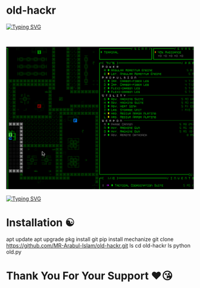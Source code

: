 # old-hackr
[![Typing SVG](https://readme-typing-svg.herokuapp.com?font=Neuton&size=20&color=30FF40&background=000000¢er=true&vCenter=true&width=400&height=25&lines=HELLO+WORLD+I'M+MrARABUL156+HERE+😊;TODAY+I+WILL+TELL+YOU+💁;PLEASE+FOLLOW+MY+GITHUB+ACCOUNT+🙏;GREEN+LOVER+FIRST+CRACK+🙊;SUPPER+SPEED+V2.0.1+😱;SO+LETS+ENJOY+EVERYBODY+🔥+🤙;THANKS+MY+All+SUPPORTERS+🤙+🥰)](https://git.io/typing-svg)

 

<img src="https://github.com/MR-Arabul-Islam/old-hackr106824690-8dd73a00-66ad-11eb-89e2-53e13ac6f594.gif" alt="" border="0" />

 

![Alt text](https://github.com/MRVIVEK-CODER/MRVIVEK-CODER/raw/main/md7Oqrf.gif)

 

[![Typing SVG](https://readme-typing-svg.herokuapp.com?font=Neuton&size=20&color=30FF40&background=000000¢er=true&vCenter=true&width=400&height=25&lines=YOU+RESPECT+ME+I+RESPECT+YOU+😊;YOU+DISPECT+ME+I+FUCK+YOU+🙂)](https://git.io/typing-svg)

 

# Installation ☯️

 

apt update
apt upgrade 
pkg install git 
pip install mechanize
git clone https://github.com/MR-Arabul-Islam/old-hackr.git
ls
cd old-hackr
ls
python old.py

# Thank You For Your Support ❤️😘





